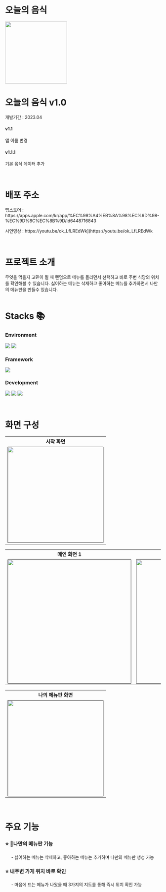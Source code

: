 <h1> 오늘의 음식</h1>
<img src="https://github.com/SANGDOLEE/TodaysFood/assets/108053426/f87759fb-59a3-454c-95b3-7c80afabff31" width="200px;" alt=""/>
<br/>


<h1> 오늘의 음식 v1.0 </h1>
<p> 개발기간 : 2023.04 </p>
<h4> v1.1 </h4>
<p> 앱 이름 변경 </p>
<h4> v1.1.1 </h4>
<p> 기본 음식 데이터 추가</p>
<br/>

<h1> 배포 주소 </h1>
<p> 앱스토어 : https://apps.apple.com/kr/app/%EC%98%A4%EB%8A%98%EC%9D%98-%EC%9D%8C%EC%8B%9D/id6448716843 </p>
<p> 시연영상 : https://youtu.be/ok_LfLREdWk](https://youtu.be/ok_LfLREdWk </p>

<br/>

<h1> 프로젝트 소개 </h1>
무엇을 먹을지 고민이 될 때 랜덤으로 메뉴를 돌리면서 선택하고 바로 주변 식당의 위치를 확인해볼 수 있습니다.
싫어하는 메뉴는 삭제하고 좋아하는 메뉴를 추가하면서 나만의 메뉴판을 만들수 있습니다.

<br/>
<br/>

<h1> Stacks 📚 </h1>
<h3> Environment </h3>
<p><img src="https://img.shields.io/badge/XCODE-147EFB?style=for-the-badge&logo=xcode&logoColor=white"> <img src="https://img.shields.io/badge/GITHUB-181717?style=for-the-badge&logo=github&logoColor=white"></p>

<h3> Framework </h3>
<p>
  <img src="https://img.shields.io/badge/UIKIT-2396F3?style=for-the-badge&logo=UIKit&logoColor=white">
</p>

<h3> Development </h3>
<p>
  <img src="https://img.shields.io/badge/AutoLayout-FFFF66?style=for-the-badge&logo=AUTOLAYOUT&logoColor=white">
  <img src="https://img.shields.io/badge/URLSchema-E30E17?style=for-the-badge&logo=URLSCHEMA&logoColor=white">
  <img src="https://img.shields.io/badge/CoreData-5C1F87?style=for-the-badge&logo=COREDATA&logoColor=white">
</p>

<br/>

<h1> 화면 구성 </h1>
<!-- 첫번째 테이블 -->
<table>
   <tbody>
    <tr>
      <td colspan="1" align="center"><b> 시작 화면 </b></td>
    </tr>
    <tr>
      <td align="center"><a href=""><img src="https://github.com/SANGDOLEE/TodaysFood/assets/108053426/13fb3384-8f9d-4f84-81d0-bd274e9bb54a" width="310px;" alt=""/><br /><sub><b></b></sub></a></td>
    </tr>
</table>
<!-- 두번째 테이블 -->
<table>
  <tbody>
    <tr>
      <td colspan="1" align="center"><b>메인 화면 1</b></td>
      <td colspan="1" align="center"><b>메인 화면 2</b></td>
      <td colspan="1" align="center"><b>메인 화면 3</b></td>
    </tr>
    <tr>
      <td align="center"><a href=""><img src="https://github.com/SANGDOLEE/TodaysFood/assets/108053426/52b7f221-76b6-49c5-ba6f-d33a0cb331bf" width="400px;" alt=""/><br /><sub><b></b></sub></a></td>
      <td align="center"><a href=""><img src="https://github.com/SANGDOLEE/TodaysFood/assets/108053426/bd4e9576-578c-409d-a42e-2c61cb001f80" width="400px;" alt=""/><br /><sub><b></b></sub></a></td>
      <td align="center"><a href=""><img src="https://github.com/SANGDOLEE/TodaysFood/assets/108053426/17a82582-4ce2-45be-a7b3-e7091b770962d" width="400px;" alt=""/><br /><sub><b></b></sub></a></td>
    </tr>
  </tbody>
</table>
<!-- 세번째 테이블 -->
<table>
   <tbody>
   <tr>
      <td colspan="1" align="center"><b> 나의 메뉴판 화면 </b></td>
    </tr>
    <tr>
      <td align="center"><a href=""><img src="https://github.com/SANGDOLEE/TodaysFood/assets/108053426/91719991-c1b2-466a-9d01-e2c7205941e6" width="310px;" alt=""/><br /><sub><b></b></sub></a></td>
    </tr>
   </tbody>
</table>


<br/>

<h1> 주요 기능 </h1>
<h3> ⭐️ 나만의 메뉴판 기능  </h3>
<p>&nbsp;&nbsp;&nbsp;&nbsp; - 싫어하는 메뉴는 삭제하고, 좋아하는 메뉴는 추가하며 나만의 메뉴판 생성 가능 </p>

<h3> ⭐️ 내주변 가게 위치 바로 확인 </h3>
<p>&nbsp;&nbsp;&nbsp;&nbsp; - 마음에 드는 메뉴가 나왔을 때 3가지의 지도를 통해 즉시 위치 확인 가능 </p>

<br/>
<br/>
<br/>
<br/>
